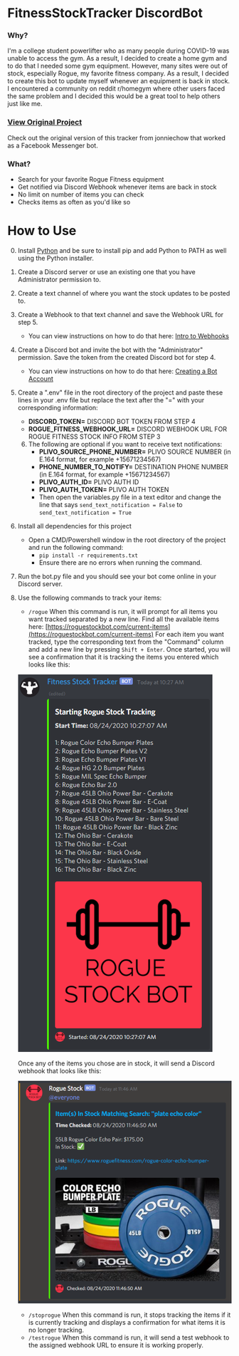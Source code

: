 # FitnessStockTracker DiscordBot
### Why?
I'm a college student powerlifter who as many people during COVID-19 was
unable to access the gym. As a result, I decided to create a home gym and to do
that I needed some gym equipment. However, many sites were out of stock, especially
Rogue, my favorite fitness company. As a result, I decided to create this bot
to update myself whenever an equipment is back in stock. I encountered a community
on reddit r/homegym where other users faced the same problem and I decided this would
be a great tool to help others just like me.

### [View Original Project](https://github.com/jonniechow/RogueStockBot/)
Check out the original version of this tracker from jonniechow that worked as a Facebook Messenger bot.

### What?
* Search for your favorite Rogue Fitness equipment
* Get notified via Discord Webhook whenever items are back in stock
* No limit on number of items you can check
* Checks items as often as you'd like so

# How to Use
0. Install [Python](https://www.python.org/downloads/) and be sure to install pip and add Python to PATH as well using the Python installer.
1. Create a Discord server or use an existing one that you have Administrator permission to.
2. Create a text channel of where you want the stock updates to be posted to.
3. Create a Webhook to that text channel and save the Webhook URL for step 5.
	- You can view instructions on how to do that here: [Intro to Webhooks](https://support.discord.com/hc/en-us/articles/228383668-Intro-to-Webhooks)
4. Create a Discord bot and invite the bot with the "Administrator" permission. Save the token from the created Discord bot for step 4.
	- You can view instructions on how to do that here: [Creating a Bot Account](https://discordpy.readthedocs.io/en/latest/discord.html)
5. Create a ".env" file in the root directory of the project and paste these lines in your .env file but replace the text after the "=" with your corresponding information:
	- **DISCORD_TOKEN=** DISCORD BOT TOKEN FROM STEP 4
	- **ROGUE_FITNESS_WEBHOOK_URL=** DISCORD WEBHOOK URL FOR ROGUE FITNESS STOCK INFO FROM STEP 3
	
	6. The following are optional if you want to receive text notifications:
	    - **PLIVO_SOURCE_PHONE_NUMBER=** PLIVO SOURCE NUMBER (in E.164 format, for example +15671234567)
	    - **PHONE_NUMBER_TO_NOTIFY=** DESTINATION PHONE NUMBER (in E.164 format, for example +15671234567)
	    - **PLIVO_AUTH_ID=** PLIVO AUTH ID
	    - **PLIVO_AUTH_TOKEN=** PLIVO AUTH TOKEN
	    - Then open the variables.py file in a text editor and change the line that says ``send_text_notification = False`` to ``send_text_notification = True``
7. Install all dependencies for this project
	- Open a CMD/Powershell window in the root directory of the project and run the following command:
		- ``pip install -r requirements.txt``
		- Ensure there are no errors when running the command.
8. Run the bot.py file and you should see your bot come online in your Discord server.
9. Use the following commands to track your items:
	- ``/rogue`` When this command is run, it will prompt for all items you want tracked separated by a new line. Find all the available items here: [https://roguestockbot.com/current-items](https://roguestockbot.com/current-items) For each item you want tracked, type the corresponding text from the "Command" column and add a new line by pressing ``Shift + Enter``. Once started, you will see a confirmation that it is tracking the items you entered which looks like this:
	
	![result](/images/Start-Tracking.png)

	Once any of the items you chose are in stock, it will send a Discord webhook that looks like this:

	![result](/images/InStock-Webhook.png)
	
	- ``/stoprogue`` When this command is run, it stops tracking the items if it is currently tracking and displays a confirmation for what items it is no longer tracking.
	- ``/testrogue`` When this command is run, it will send a test webhook to the assigned webhook URL to ensure it is working properly.